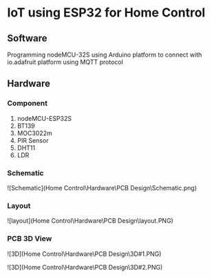 # IoT using ESP32 for Home Control 

## Software 

Programming nodeMCU-32S using Arduino platform to connect with io.adafruit platform using MQTT protocol 

## Hardware

### Component 

1. nodeMCU-ESP32S
2. BT139 
3. MOC3022m 
4. PIR Sensor
5. DHT11 
6. LDR 

### Schematic 

![Schematic](Home Control\Hardware\PCB Design\Schematic.png)

### Layout 

![layout](Home Control\Hardware\PCB Design\layout.PNG)

### PCB 3D View

![3D](Home Control\Hardware\PCB Design\3D#1.PNG)

![3D](Home Control\Hardware\PCB Design\3D#2.PNG)

